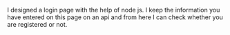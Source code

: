 I designed a login page with the help of node js. 
I keep the information you have entered on this page on an api and from here I can check whether you are registered or not.
